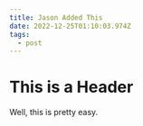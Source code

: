 ```yaml
---
title: Jason Added This
date: 2022-12-25T01:10:03.974Z
tags:
  - post
---
```

# ﻿This is a Header
W﻿ell, this is pretty easy.